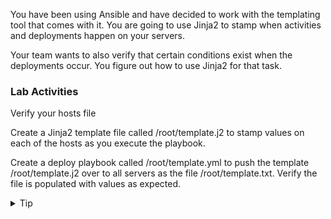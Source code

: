 You have been using Ansible and have decided to work with the templating tool that comes with it. You are going to use Jinja2 to stamp when activities and deployments happen on your servers.

Your team wants to also verify that certain conditions exist when the deployments occur. You figure out how to use Jinja2 for that task.

### Lab Activities
Verify your hosts file 

Create a Jinja2 template file called /root/template.j2 to stamp values on each of the hosts as you execute the playbook.

Create a deploy playbook called /root/template.yml to push the template /root/template.j2 over to all servers as the file /root/template.txt. Verify the file is populated with values as expected.
<br>

<details>
<summary>Tip</summary>
If you get stuck, the answer file is found in /answers/template.yml

```plain
cp /answers/template.yml /root/template.yml
cp /answers/template.j2 /root/template.j2
```{{exec}}
</details>

<br>
<details>
<summary>Solution</summary>

```plain
cat /root/hosts
```{{exec}}

### Yaml for playbook
```
---
- name: Start of Jinja2 Template Push
  hosts: servers
  vars:
  gather_facts: True
  become: False
  tasks:

    - name: Copy template over to all hosts
      template:
        src: /root/template.j2
        dest: "/root/template.txt"

```

Run Playbook and verify that everything pushed correctly

```plain
ansible-playbook -i /root/hosts /root/template.yml
```{{exec}}

Manual verify for all 

```
ansible servers -i /root/hosts -m shell -a 'cat /root/template.txt'
```{{exec}}

</details>